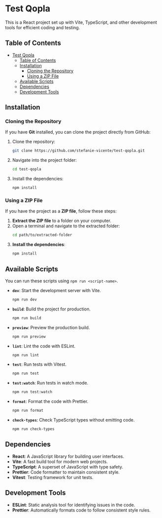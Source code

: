 # Test Qopla

This is a React project set up with Vite, TypeScript, and other development tools for efficient coding and testing.

## Table of Contents

- [Test Qopla](#test-qopla)
  - [Table of Contents](#table-of-contents)
  - [Installation](#installation)
    - [Cloning the Repository](#cloning-the-repository)
    - [Using a ZIP File](#using-a-zip-file)
  - [Available Scripts](#available-scripts)
  - [Dependencies](#dependencies)
  - [Development Tools](#development-tools)

## Installation

### Cloning the Repository

If you have **Git** installed, you can clone the project directly from GitHub:

1. Clone the repository:
   ```bash
   git clone https://github.com/stefanie-vicente/test-qopla.git
   ```
2. Navigate into the project folder:
   ```bash
   cd test-qopla
   ```
3. Install the dependencies:
   ```bash
   npm install
   ```

### Using a ZIP File

If you have the project as a **ZIP file**, follow these steps:

1. **Extract the ZIP file** to a folder on your computer.
2. Open a terminal and navigate to the extracted folder:
   ```bash
   cd path/to/extracted-folder
   ```
3. **Install the dependencies**:
   ```bash
   npm install
   ```

## Available Scripts

You can run these scripts using `npm run <script-name>`.

- **`dev`**: Start the development server with Vite.
  ```bash
  npm run dev
  ```

- **`build`**: Build the project for production.
  ```bash
  npm run build
  ```

- **`preview`**: Preview the production build.
  ```bash
  npm run preview
  ```

- **`lint`**: Lint the code with ESLint.
  ```bash
  npm run lint
  ```

- **`test`**: Run tests with Vitest.
  ```bash
  npm run test
  ```

- **`test:watch`**: Run tests in watch mode.
  ```bash
  npm run test:watch
  ```

- **`format`**: Format the code with Prettier.
  ```bash
  npm run format
  ```

- **`check-types`**: Check TypeScript types without emitting code.
  ```bash
  npm run check-types
  ```

## Dependencies

- **React**: A JavaScript library for building user interfaces.
- **Vite**: A fast build tool for modern web projects.
- **TypeScript**: A superset of JavaScript with type safety.
- **Prettier**: Code formatter to maintain consistent style.
- **Vitest**: Testing framework for unit tests.

## Development Tools

- **ESLint**: Static analysis tool for identifying issues in the code.
- **Prettier**: Automatically formats code to follow consistent style rules.
